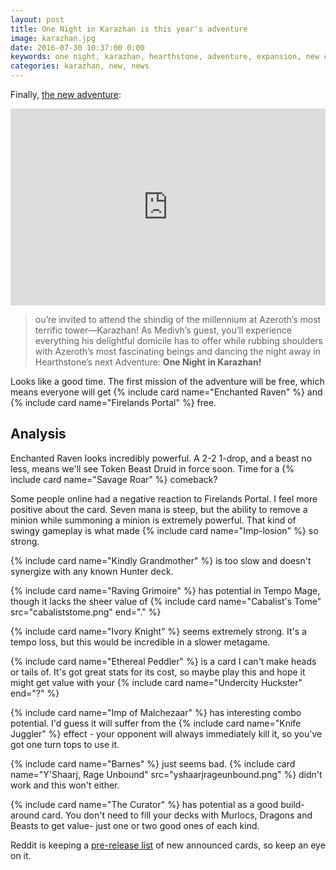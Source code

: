 ```yaml
---
layout: post
title: One Night in Karazhan is this year's adventure
image: karazhan.jpg
date: 2016-07-30 10:37:00 0:00
keywords: one night, karazhan, hearthstone, adventure, expansion, new content
categories: karazhan, new, news
---
```


Finally, [the new adventure](http://us.battle.net/hearthstone/en/blog/20190302/the-party-begins-august-12-29-07-2016):

<iframe width="560" style="max-width: 100%;" height="315" src="https://www.youtube.com/embed/qlHx7YNWYGY" frameborder="0" allowfullscreen></iframe>

> ou’re invited to attend the shindig of the millennium at Azeroth’s most terrific tower—Karazhan! As Medivh’s guest, you’ll experience everything his delightful domicile has to offer while rubbing shoulders with Azeroth’s most fascinating beings and dancing the night away in Hearthstone’s next Adventure: **One Night in Karazhan!**

Looks like a good time. The first mission of the adventure will be free, which means everyone will get {% include card name="Enchanted Raven" %} and {% include card name="Firelands Portal" %} free. 

## Analysis

Enchanted Raven looks incredibly powerful. A 2-2 1-drop, and a beast no less, means we'll see Token Beast Druid in force soon. Time for a {% include card name="Savage Roar" %} comeback? 

Some people online had a negative reaction to Firelands Portal. I feel more positive about the card. Seven mana is steep, but the ability to remove a minion while summoning a minion is extremely powerful. That kind of swingy gameplay is what made {% include card name="Imp-losion" %} so strong. 

{% include card name="Kindly Grandmother" %} is too slow and doesn't synergize with any known Hunter deck. 

{% include card name="Raving Grimoire" %} has potential in Tempo Mage, though it lacks the sheer value of {% include card name="Cabalist's Tome" src="cabaliststome.png" end="." %}

{% include card name="Ivory Knight" %} seems extremely strong. It's a tempo loss, but this would be incredible in a slower metagame. 

{% include card name="Ethereal Peddler" %} is a card I can't make heads or tails of. It's got great stats for its cost, so maybe play this and hope it might get value with your {% include card name="Undercity Huckster" end="?" %}

{% include card name="Imp of Malchezaar" %} has interesting combo potential. I'd guess it will suffer from the {% include card name="Knife Juggler" %} effect - your opponent will always immediately kill it, so you've got one turn tops to use it. 

{% include card name="Barnes" %} just seems bad. {% include card name="Y'Shaarj, Rage Unbound" src="yshaarjrageunbound.png" %} didn't work and this won't either. 

{% include card name="The Curator" %} has potential as a good build-around card. You don't need to fill your decks with Murlocs, Dragons and Beasts to get value- just one or two good ones of each kind. 

Reddit is keeping a [pre-release list](https://www.reddit.com/r/hearthstone/comments/4v60mk/the_marvelous_prerelease_reveal_chart_all/) of new announced cards, so keep an eye on it. 